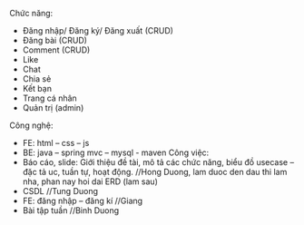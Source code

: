 Chức năng:
-	Đăng nhập/ Đăng ký/ Đăng xuất (CRUD)
-	Đăng bài (CRUD)
-	Comment (CRUD)
-	Like
-	Chat
-	Chia sẻ
-	Kết bạn
-	Trang cá nhân
-	Quản trị (admin)

Công nghệ:
-	FE: html – css – js 
-	BE: java – spring mvc – mysql - maven
Công việc:
-	Báo cáo, slide: Giới thiệu đề tài, mô tả các chức năng, biểu đồ usecase – đặc tả uc, tuần tự, hoạt động. //Hong Duong, lam duoc den dau thi lam nha, phan nay hoi dai ERD (lam sau)
-	CSDL //Tung Duong
-	FE: đăng nhập – đăng kí //Giang
-	Bài tập tuần //Binh Duong
